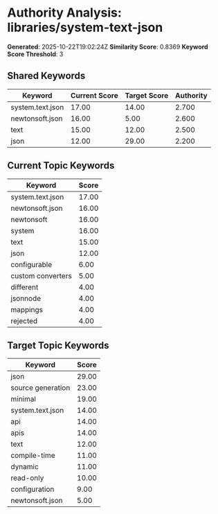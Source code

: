 # Authority Analysis: libraries/system-text-json

**Generated**: 2025-10-22T19:02:24Z
**Similarity Score**: 0.8369
**Keyword Score Threshold**: 3

## Shared Keywords

| Keyword | Current Score | Target Score | Authority |
|---------|---------------|--------------|-----------|
| system.text.json | 17.00 | 14.00 | 2.700 |
| newtonsoft.json | 16.00 | 5.00 | 2.600 |
| text | 15.00 | 12.00 | 2.500 |
| json | 12.00 | 29.00 | 2.200 |

## Current Topic Keywords

| Keyword | Score |
|---------|-------|
| system.text.json | 17.00 |
| newtonsoft.json | 16.00 |
| newtonsoft | 16.00 |
| system | 16.00 |
| text | 15.00 |
| json | 12.00 |
| configurable | 6.00 |
| custom converters | 5.00 |
| different | 4.00 |
| jsonnode | 4.00 |
| mappings | 4.00 |
| rejected | 4.00 |

## Target Topic Keywords

| Keyword | Score |
|---------|-------|
| json | 29.00 |
| source generation | 23.00 |
| minimal | 19.00 |
| system.text.json | 14.00 |
| api | 14.00 |
| apis | 14.00 |
| text | 12.00 |
| compile-time | 11.00 |
| dynamic | 11.00 |
| read-only | 10.00 |
| configuration | 9.00 |
| newtonsoft.json | 5.00 |

